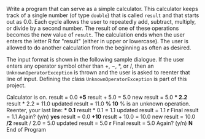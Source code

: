 Write a program that can serve as a simple calculator. This calculator keeps track of a single number (of type `double`) that is called `result` and that starts out as 0.0. Each cycle allows the user to repeatedly add, subtract, multiply, or divide by a second number. The result of one of these operations becomes the new value of `result`. The calculation ends when the user enters the letter R for "result" (either in upper or lowercase). The user is allowed to do another calculation from the beginning as often as desired.

The input format is shown in the following sample dialogue. If the user enters any operator symbol other than +, −, *, or /, then an `UnknownOperatorException` is thrown and the user is asked to reenter that line of input. Defining the class `UnknownOperatorException` is part of this project.

Calculator is on. 
result = 0.0
__+5__
result + 5.0 = 5.0
new result = 5.0
__* 2.2__
result * 2.2 = 11.0
updated result = 11.0
__% 10__
% is an unknown operation. 
Reenter, your last line:
__* 0.1__
result * 0.1 = 1.1
updated result = 1.1
__r__
Final result = 1.1
Again? (y/n)
__yes__
result = 0.0
__+10__
result + 10.0 = 10.0
new result = 10.0
__/2__
result / 2.0 = 5.0
updated result = 5.0
__r__
Final result = 5.0 
Again? (y/n)
__N__
End of Program
